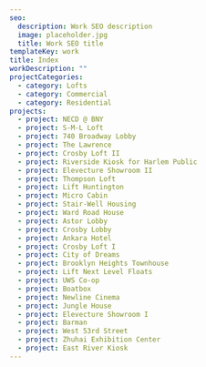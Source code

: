 ```yaml
---
seo:
  description: Work SEO description
  image: placeholder.jpg
  title: Work SEO title
templateKey: work
title: Index
workDescription: ""
projectCategories:
  - category: Lofts
  - category: Commercial
  - category: Residential
projects:
  - project: NECD @ BNY
  - project: S-M-L Loft
  - project: 740 Broadway Lobby
  - project: The Lawrence
  - project: Crosby Loft II
  - project: Riverside Kiosk for Harlem Public
  - project: Elevecture Showroom II
  - project: Thompson Loft
  - project: Lift Huntington
  - project: Micro Cabin
  - project: Stair-Well Housing
  - project: Ward Road House
  - project: Astor Lobby
  - project: Crosby Lobby
  - project: Ankara Hotel
  - project: Crosby Loft I
  - project: City of Dreams
  - project: Brooklyn Heights Townhouse
  - project: Lift Next Level Floats
  - project: UWS Co-op
  - project: Boatbox
  - project: Newline Cinema
  - project: Jungle House
  - project: Elevecture Showroom I
  - project: Barman
  - project: West 53rd Street
  - project: Zhuhai Exhibition Center
  - project: East River Kiosk
---
```

